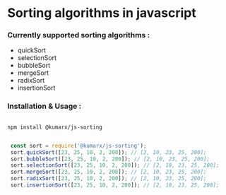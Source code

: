 # Sorting algorithms in javascript

### Currently supported sorting algorithms :

- quickSort
- selectionSort
- bubbleSort
- mergeSort
- radixSort
- insertionSort

### Installation & Usage :

```Installation

npm install @kumarx/js-sorting

```

```Javascript

 const sort = require('@kumarx/js-sorting');
 sort.quickSort([23, 25, 10, 2, 200]); // [2, 10, 23, 25, 200];
 sort.bubbleSort([23, 25, 10, 2, 200]); // [2, 10, 23, 25, 200];
 sort.selectionSort([23, 25, 10, 2, 200]); // [2, 10, 23, 25, 200];
 sort.mergeSort([23, 25, 10, 2, 200]); // [2, 10, 23, 25, 200];
 sort.radixSort([23, 25, 10, 2, 200]); // [2, 10, 23, 25, 200];
 sort.insertionSort([23, 25, 10, 2, 200]); // [2, 10, 23, 25, 200];

```
